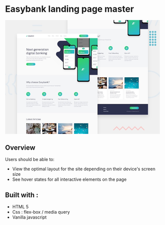# Easybank landing page master
![desktop-preview](./design/desktop-preview.jpg)

## Overview



Users should be able to:

- View the optimal layout for the site depending on their device's screen size
- See hover states for all interactive elements on the page

## Built with :

- HTML 5
- Css : flex-box / media query
- Vanilla javascript